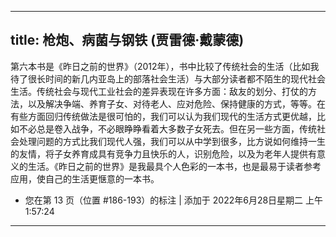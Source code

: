 
---
title: 枪炮、病菌与钢铁 (贾雷德·戴蒙德)
---

第六本书是《昨日之前的世界》（2012年），书中比较了传统社会的生活（比如我待了很长时间的新几内亚岛上的部落社会生活）与大部分读者都不陌生的现代社会生活。传统社会与现代工业社会的差异表现在许多方面：敌友的划分、打仗的方法，以及解决争端、养育子女、对待老人、应对危险、保持健康的方式，等等。在有些方面回归传统做法是很可怕的，我们可以认为我们现代的生活方式更优越，比如不必总是卷入战争，不必眼睁睁看着大多数子女死去。但在另一些方面，传统社会处理问题的方式比我们现代人强，我们可以从中学到很多，比方说如何维持一生的友情，将子女养育成具有竞争力且快乐的人，识别危险，以及为老年人提供有意义的生活。《昨日之前的世界》是我最具个人色彩的一本书，也是最易于读者参考应用，使自己的生活更惬意的一本书。
- 您在第 13 页（位置 #186-193）的标注 | 添加于 2022年6月28日星期二 上午1:57:24
---

